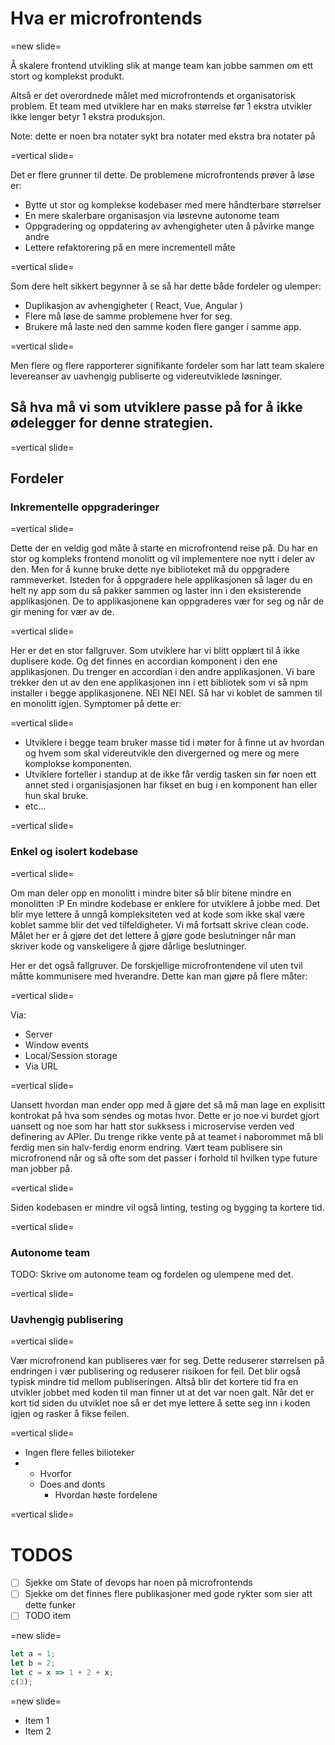 <!-- .slide: data-background-image="./4.jpg" -->

# Hva er microfrontends

=new slide=

Å skalere frontend utvikling slik at mange team kan jobbe sammen om ett stort og komplekst produkt.

Altså er det overordnede målet med microfrontends et organisatorisk problem. Et team med utviklere har en maks størrelse før 1 ekstra utvikler ikke lenger betyr 1 ekstra produksjon.

Note:
dette er noen bra notater
sykt bra notater
med ekstra bra notater på

=vertical slide=

Det er flere grunner til dette. De problemene microfrontends prøver å løse er:

- Bytte ut stor og komplekse kodebaser med mere håndterbare størrelser
- En mere skalerbare organisasjon via løsrevne autonome team
- Oppgradering og oppdatering av avhengigheter uten å påvirke mange andre
- Lettere refaktorering på en mere incrementell måte

=vertical slide=

Som dere helt sikkert begynner å se så har dette både fordeler og ulemper:

- Duplikasjon av avhengigheter ( React, Vue, Angular )
- Flere må løse de samme problemene hver for seg.
- Brukere må laste ned den samme koden flere ganger i samme app.

=vertical slide=

Men flere og flere rapporterer signifikante fordeler som har latt team skalere levereanser av uavhengig publiserte og videreutviklede løsninger.

## Så hva må vi som utviklere passe på for å ikke ødelegger for denne strategien.

=vertical slide=

## Fordeler

### Inkrementelle oppgraderinger

=vertical slide=

Dette der en veldig god måte å starte en microfrontend reise på. Du har en stor og kompleks frontend monolitt og vil implementere noe nytt i deler av den. Men for å kunne bruke dette nye biblioteket må du oppgradere rammeverket. Isteden for å oppgradere hele applikasjonen så lager du en helt ny app som du så pakker sammen og laster inn i den eksisterende applikasjonen. De to applikasjonene kan oppgraderes vær for seg og når de gir mening for vær av de.

=vertical slide=

Her er det en stor fallgruver. Som utviklere har vi blitt opplært til å ikke duplisere kode. Og det finnes en accordian komponent i den ene applikasjonen. Du trenger en accordian i den andre applikasjonen. Vi bare trekker den ut av den ene applikasjonen inn i ett bibliotek som vi så npm installer i begge applikasjonene. NEI NEI NEI. Så har vi koblet de sammen til en monolitt igjen. Symptomer på dette er:

=vertical slide=

- Utviklere i begge team bruker masse tid i møter for å finne ut av hvordan og hvem som skal videreutvikle den divergerned og mere og mere komplokse komponenten.
- Utviklere forteller i standup at de ikke får verdig tasken sin før noen ett annet sted i organisjasjonen har fikset en bug i en komponent han eller hun skal bruke.
- etc...

=vertical slide=

### Enkel og isolert kodebase

=vertical slide=

Om man deler opp en monolitt i mindre biter så blir bitene mindre en monolitten :P En mindre kodebase er enklere for utviklere å jobbe med. Det blir mye lettere å unngå kompleksiteten ved at kode som ikke skal være koblet samme blir det ved tilfeldigheter. Vi må fortsatt skrive clean code. Målet her er å gjøre det det lettere å gjøre gode beslutninger når man skriver kode og vanskeligere å gjøre dårlige beslutninger.

Her er det også fallgruver. De forskjellige microfrontendene vil uten tvil måtte kommunisere med hverandre. Dette kan man gjøre på flere måter:

=vertical slide=

Via:

- Server
- Window events
- Local/Session storage
- Via URL

=vertical slide=

Uansett hvordan man ender opp med å gjøre det så må man lage en explisitt kontrokat på hva som sendes og motas hvor. Dette er jo noe vi burdet gjort uansett og noe som har hatt stor sukksess i microservise verden ved definering av APIer. Du trenge rikke vente på at teamet i naborommet må bli ferdig men sin halv-ferdig enorm endring. Vært team publisere sin microfronend når og så ofte som det passer i forhold til hvilken type future man jobber på.

=vertical slide=

Siden kodebasen er mindre vil også linting, testing og bygging ta kortere tid.

=vertical slide=

### Autonome team

TODO: Skrive om autonome team og fordelen og ulempene med det.

=vertical slide=

### Uavhengig publisering

=vertical slide=

Vær microfronend kan publiseres vær for seg. Dette reduserer størrelsen på endringen i vær publisering og reduserer risikoen for feil. Det blir også typisk mindre tid mellom publiseringen. Altså blir det kortere tid fra en utvikler jobbet med koden til man finner ut at det var noen galt. Når det er kort tid siden du utviklet noe så er det mye lettere å sette seg inn i koden igjen og rasker å fikse feilen.

=vertical slide=

- Ingen flere felles bilioteker
- - Hvorfor
  - Does and donts
    - Hvordan høste fordelene

=vertical slide=

# TODOS

- [ ] Sjekke om State of devops har noen på microfrontends
- [ ] Sjekke om det finnes flere publikasjoner med gode rykter som sier att dette funker
- [ ] TODO item

=new slide=

<!-- .slide: data-background="#FFF" -->

```js [1-2|3|4]
let a = 1;
let b = 2;
let c = x => 1 + 2 + x;
c(3);
```

=new slide=

- Item 1 <!-- .element: class="fragment" data-fragment-index="2" -->
- Item 2 <!-- .element: class="fragment" data-fragment-index="1" -->
